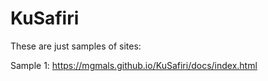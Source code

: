 # KuSafiri



These are just samples of sites:

Sample 1: https://mgmals.github.io/KuSafiri/docs/index.html

